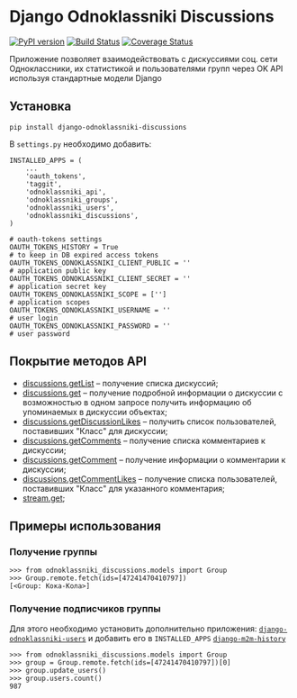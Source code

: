 Django Odnoklassniki Discussions
================================

[![PyPI version](https://badge.fury.io/py/django-odnoklassniki-discussions.png)](http://badge.fury.io/py/django-odnoklassniki-discussions) [![Build Status](https://travis-ci.org/ramusus/django-odnoklassniki-discussions.png?branch=master)](https://travis-ci.org/ramusus/django-odnoklassniki-discussions) [![Coverage Status](https://coveralls.io/repos/ramusus/django-odnoklassniki-discussions/badge.png?branch=master)](https://coveralls.io/r/ramusus/django-odnoklassniki-discussions)

Приложение позволяет взаимодействовать с дискуссиями соц. сети Одноклассники, их статистикой и пользователями групп через OK API используя стандартные модели Django

Установка
---------

    pip install django-odnoklassniki-discussions

В `settings.py` необходимо добавить:

    INSTALLED_APPS = (
        ...
        'oauth_tokens',
        'taggit',
        'odnoklassniki_api',
        'odnoklassniki_groups',
        'odnoklassniki_users',
        'odnoklassniki_discussions',
    )

    # oauth-tokens settings
    OAUTH_TOKENS_HISTORY = True                                             # to keep in DB expired access tokens
    OAUTH_TOKENS_ODNOKLASSNIKI_CLIENT_PUBLIC = ''                           # application public key
    OAUTH_TOKENS_ODNOKLASSNIKI_CLIENT_SECRET = ''                           # application secret key
    OAUTH_TOKENS_ODNOKLASSNIKI_SCOPE = ['']                                 # application scopes
    OAUTH_TOKENS_ODNOKLASSNIKI_USERNAME = ''                                # user login
    OAUTH_TOKENS_ODNOKLASSNIKI_PASSWORD = ''                                # user password

Покрытие методов API
--------------------

* [discussions.getList](http://apiok.ru/wiki/display/api/discussions.getList) – получение списка дискуссий;
* [discussions.get](http://apiok.ru/wiki/display/api/discussions.get) – получение подробной информации о дискуссии с возможностью в одном запросе получить информацию об упоминаемых в дискуссии объектах;
* [discussions.getDiscussionLikes](http://apiok.ru/wiki/display/api/discussions.getDiscussionLikes) – получить список пользователей, поставивших "Класс" для дискуссии;
* [discussions.getComments](http://apiok.ru/wiki/display/api/discussions.getComments) – получение списка комментариев к дискуссии;
* [discussions.getComment](http://apiok.ru/wiki/display/api/discussions.getComment) – получение информации о комментарии к дискуссии;
* [discussions.getCommentLikes](http://apiok.ru/wiki/display/api/discussions.getCommentLikes) – получение списка пользователей, поставивших "Класс" для указанного комментария;
* [stream.get](http://apiok.ru/wiki/display/api/stream.get);

Примеры использования
---------------------

### Получение группы

    >>> from odnoklassniki_discussions.models import Group
    >>> Group.remote.fetch(ids=[47241470410797])
    [<Group: Кока-Кола>]

### Получение подписчиков группы

Для этого необходимо установить дополнительно приложения:
[`django-odnoklassniki-users`](http://github.com/ramusus/django-odnoklassniki-users/) и добавить его в `INSTALLED_APPS`
[`django-m2m-history`](http://github.com/ramusus/django-m2m-history/)

    >>> from odnoklassniki_discussions.models import Group
    >>> group = Group.remote.fetch(ids=[47241470410797])[0]
    >>> group.update_users()
    >>> group.users.count()
    987
